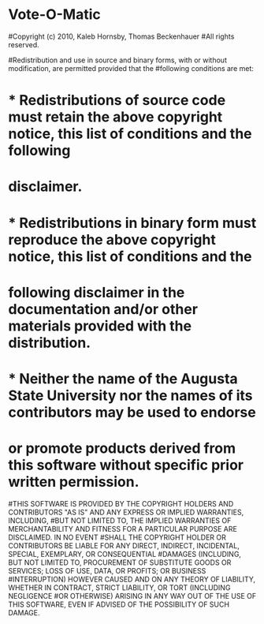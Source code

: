 Vote-O-Matic
============
#Copyright (c) 2010, Kaleb Hornsby, Thomas Beckenhauer
#All rights reserved.

#Redistribution and use in source and binary forms, with or without modification, are permitted provided that the 
#following conditions are met:

# * Redistributions of source code must retain the above copyright notice, this list of conditions and the following 
#   disclaimer.
# * Redistributions in binary form must reproduce the above copyright notice, this list of conditions and the 
#   following disclaimer in the documentation and/or other materials provided with the distribution.
# * Neither the name of the Augusta State University nor the names of its contributors may be used to endorse 
#   or promote products derived from this software without specific prior written permission.

#THIS SOFTWARE IS PROVIDED BY THE COPYRIGHT HOLDERS AND CONTRIBUTORS "AS IS" AND ANY EXPRESS OR IMPLIED WARRANTIES, INCLUDING, 
#BUT NOT LIMITED TO, THE IMPLIED WARRANTIES OF MERCHANTABILITY AND FITNESS FOR A PARTICULAR PURPOSE ARE DISCLAIMED. IN NO EVENT 
#SHALL THE COPYRIGHT HOLDER OR CONTRIBUTORS BE LIABLE FOR ANY DIRECT, INDIRECT, INCIDENTAL, SPECIAL, EXEMPLARY, OR CONSEQUENTIAL 
#DAMAGES (INCLUDING, BUT NOT LIMITED TO, PROCUREMENT OF SUBSTITUTE GOODS OR SERVICES; LOSS OF USE, DATA, OR PROFITS; OR BUSINESS 
#INTERRUPTION) HOWEVER CAUSED AND ON ANY THEORY OF LIABILITY, WHETHER IN CONTRACT, STRICT LIABILITY, OR TORT (INCLUDING NEGLIGENCE 
#OR OTHERWISE) ARISING IN ANY WAY OUT OF THE USE OF THIS SOFTWARE, EVEN IF ADVISED OF THE POSSIBILITY OF SUCH DAMAGE.